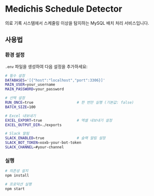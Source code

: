 # Medichis Schedule Detector

의료 기록 시스템에서 스케줄링 이상을 탐지하는 MySQL 배치 처리 서비스입니다.

## 사용법

### 환경 설정

`.env` 파일을 생성하여 다음 설정을 추가하세요:

```bash
# 필수 설정
DATABASES='[{"host":"localhost","port":3306}]'
MAIN_USER=your_username
MAIN_PASSWORD=your_password

# 선택 설정
RUN_ONCE=true                    # 한 번만 실행 (기본값: false)
BATCH_SIZE=100                   

# Excel 내보내기
EXCEL_EXPORT=true                # 엑셀 내보내기 설정
EXCEL_OUTPUT_DIR=./exports

# Slack 알림
SLACK_ENABLED=true               # 슬랙 알림 설정
SLACK_BOT_TOKEN=xoxb-your-bot-token
SLACK_CHANNEL=#your-channel
```

### 실행

```bash
# 의존성 설치
npm install

# 프로덕션 실행
npm start
```